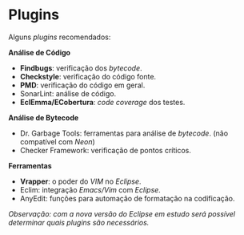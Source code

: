 # Plugins
Alguns *plugins* recomendados:

**Análise de Código**
* **Findbugs**: verificação dos *bytecode*.
* **Checkstyle**: verificação do código fonte.
* **PMD**: verificação do código em geral.
* SonarLint: análise de código.
* **EclEmma/ECobertura**: *code coverage* dos testes.

**Análise de Bytecode**
* Dr. Garbage Tools: ferramentas para análise de *bytecode*. (não compatível com *Neon*)
* Checker Framework: verificação de pontos críticos.

**Ferramentas**
* **Vrapper**: o poder do *VIM* no *Eclipse*.
* Eclim: integração *Emacs/Vim* com *Eclipse*.
* AnyEdit: funções para automação de formatação na codificação.

*Observação: com a nova versão do Eclipse em estudo será possível determinar quais plugins são necessários.*
